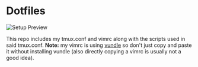 # Dotfiles
![Setup Preview](https://i.imgur.com/Mf0If2Q.png)

This repo includes my tmux.conf and vimrc along with the scripts used in said tmux.conf. **Note:** my vimrc is using [vundle](https://github.com/gmarik/Vundle.vim) so don't just copy and paste it without installing vundle (also directly copying a vimrc is usually not a good idea).
